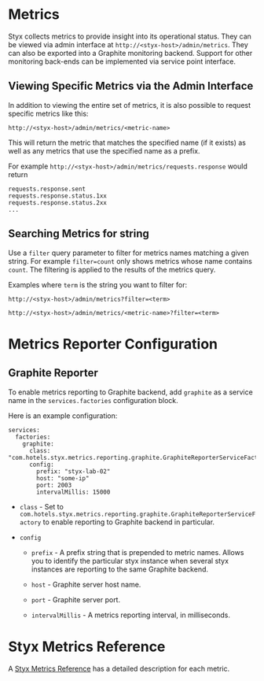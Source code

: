 # Metrics

Styx collects metrics to provide insight into its operational status. They
can be viewed via admin interface at `http://<styx-host>/admin/metrics`.
They can also be exported into a Graphite monitoring backend. Support for
other monitoring back-ends can be implemented via service point interface.

## Viewing Specific Metrics via the Admin Interface

In addition to viewing the entire set of metrics, it is also possible to request specific metrics like this:

`http://<styx-host>/admin/metrics/<metric-name>`

This will return the metric that matches the specified name (if it exists) as well as any metrics
that use the specified name as a prefix.

For example `http://<styx-host>/admin/metrics/requests.response` would return

    requests.response.sent
    requests.response.status.1xx
    requests.response.status.2xx
    ...
    
## Searching Metrics for string

Use a `filter` query parameter to filter for metrics names matching a given string. 
For example `filter=count` only shows metrics whose name contains `count`. The filtering is applied to the results of the metrics query.

Examples where `term` is the string you want to filter for:

`http://<styx-host>/admin/metrics?filter=<term>`

`http://<styx-host>/admin/metrics/<metric-name>?filter=<term>`

    

# Metrics Reporter Configuration

## Graphite Reporter

To enable metrics reporting to Graphite backend, add `graphite` as a
service name in the `services.factories` configuration block.

Here is an example configuration:

    services:
      factories:
        graphite:
          class: "com.hotels.styx.metrics.reporting.graphite.GraphiteReporterServiceFactory"
          config:
            prefix: "styx-lab-02"
            host: "some-ip"
            port: 2003
            intervalMillis: 15000

* `class` - Set to `com.hotels.styx.metrics.reporting.graphite.GraphiteReporterServiceFactory`
  to enable reporting to Graphite backend in particular.

* `config`

  * `prefix` - A prefix string that is prepended to metric names.
    Allows you to identify the particular styx instance when several styx
    instances are reporting to the same Graphite backend.

  * `host` - Graphite server host name.

  * `port` - Graphite server port.

  * `intervalMillis` - A metrics reporting interval, in milliseconds.


# Styx Metrics Reference

A [Styx Metrics Reference](./metrics-reference.md) has a detailed description for each metric.
